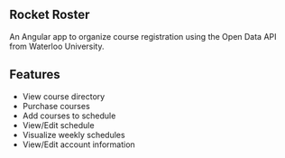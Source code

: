 ## Rocket Roster

An Angular app to organize course registration using the Open Data API from Waterloo University.

## Features

* View course directory
* Purchase courses
* Add courses to schedule
* View/Edit schedule
* Visualize weekly schedules
* View/Edit account information

